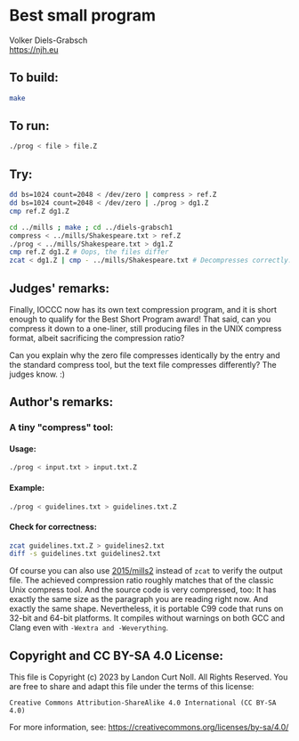 # Best small program

Volker Diels-Grabsch\
<https://njh.eu>


## To build:

```sh
make
```


## To run:

```sh
./prog < file > file.Z
```


## Try:

```sh
dd bs=1024 count=2048 < /dev/zero | compress > ref.Z
dd bs=1024 count=2048 < /dev/zero | ./prog > dg1.Z
cmp ref.Z dg1.Z

cd ../mills ; make ; cd ../diels-grabsch1
compress < ../mills/Shakespeare.txt > ref.Z
./prog < ../mills/Shakespeare.txt > dg1.Z
cmp ref.Z dg1.Z # Oops, the files differ
zcat < dg1.Z | cmp - ../mills/Shakespeare.txt # Decompresses correctly. What is going on?
```


## Judges' remarks:

Finally, IOCCC now has its own text compression program, and it is short enough
to qualify for the Best Short Program award! That said, can you compress it down
to a one-liner, still producing files in the UNIX compress format, albeit
sacrificing the compression ratio?

Can you explain why the zero file compresses identically by the entry and the
standard compress tool, but the text file compresses differently? The judges
know. :)


## Author's remarks:

### A tiny "compress" tool:

#### Usage:

```sh
./prog < input.txt > input.txt.Z
```

#### Example:

```sh
./prog < guidelines.txt > guidelines.txt.Z
```

#### Check for correctness:

```sh
zcat guidelines.txt.Z > guidelines2.txt
diff -s guidelines.txt guidelines2.txt
```

Of course you can  also use [2015/mills2](/2015/mills2/mills2.c) instead of
`zcat` to verify the output file. The achieved compression ratio roughly matches
that  of the classic Unix compress tool. And the source code is  very
compressed, too: It has exactly the same size as the  paragraph you are reading
right now. And exactly the same shape. Nevertheless, it is portable C99 code
that runs on 32-bit and 64-bit platforms. It compiles without warnings on both
GCC and Clang even with `-Wextra and -Weverything`.


## Copyright and CC BY-SA 4.0 License:

This file is Copyright (c) 2023 by Landon Curt Noll.  All Rights Reserved.
You are free to share and adapt this file under the terms of this license:

    Creative Commons Attribution-ShareAlike 4.0 International (CC BY-SA 4.0)

For more information, see: https://creativecommons.org/licenses/by-sa/4.0/
